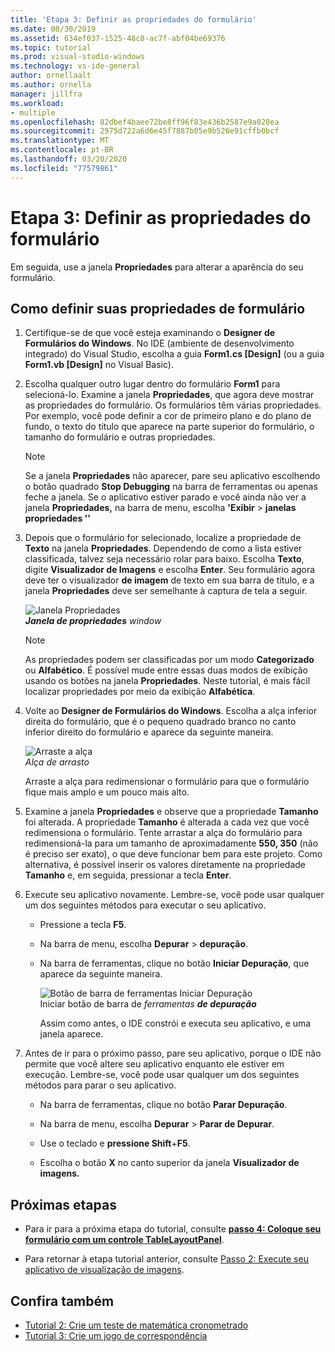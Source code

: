 ```yaml
---
title: 'Etapa 3: Definir as propriedades do formulário'
ms.date: 08/30/2019
ms.assetid: 634ef037-1525-48c8-ac7f-abf04be69376
ms.topic: tutorial
ms.prod: visual-studio-windows
ms.technology: vs-ide-general
author: ornellaalt
ms.author: ornella
manager: jillfra
ms.workload:
- multiple
ms.openlocfilehash: 82dbef4baee72be8ff96f83e436b2587e9a020ea
ms.sourcegitcommit: 2975d722a6d6e45f7887b05e9b526e91cffb0bcf
ms.translationtype: MT
ms.contentlocale: pt-BR
ms.lasthandoff: 03/20/2020
ms.locfileid: "77579861"
---
```

# <a name="step-3-set-your-form-properties"></a>Etapa 3: Definir as propriedades do formulário

Em seguida, use a janela **Propriedades** para alterar a aparência do seu formulário.

## <a name="how-to-set-your-form-properties"></a>Como definir suas propriedades de formulário

1. Certifique-se de que você esteja examinando o **Designer de Formulários do Windows**. No IDE (ambiente de desenvolvimento integrado) do Visual Studio, escolha a guia **Form1.cs [Design]** (ou a guia **Form1.vb [Design]** no Visual Basic).

1. Escolha qualquer outro lugar dentro do formulário **Form1** para selecioná-lo. Examine a janela **Propriedades**, que agora deve mostrar as propriedades do formulário. Os formulários têm várias propriedades. Por exemplo, você pode definir a cor de primeiro plano e do plano de fundo, o texto do título que aparece na parte superior do formulário, o tamanho do formulário e outras propriedades.

   > [!NOTE]
   > Se a janela **Propriedades** não aparecer, pare seu aplicativo escolhendo o botão quadrado **Stop Debugging** na barra de ferramentas ou apenas feche a janela. Se o aplicativo estiver parado e você ainda não ver a janela **Propriedades,** na barra de menu, escolha **'Exibir** > **janelas propriedades ''**

1. Depois que o formulário for selecionado, localize a propriedade de **Texto** na janela **Propriedades**. Dependendo de como a lista estiver classificada, talvez seja necessário rolar para baixo. Escolha **Texto**, digite **Visualizador de Imagens** e escolha **Enter**.  Seu formulário agora deve ter o visualizador **de imagem** de texto em sua barra de título, e a janela **Propriedades** deve ser semelhante à captura de tela a seguir.

    ![Janela Propriedades](../ide/media/express_edittextproperty.png)<br>
   ***Janela de propriedades*** *window*

   > [!NOTE]
   > As propriedades podem ser classificadas por um modo **Categorizado** ou **Alfabético**. É possível mude entre essas duas modos de exibição usando os botões na janela **Propriedades**. Neste tutorial, é mais fácil localizar propriedades por meio da exibição **Alfabética**.

1. Volte ao **Designer de Formulários do Windows**. Escolha a alça inferior direita do formulário, que é o pequeno quadrado branco no canto inferior direito do formulário e aparece da seguinte maneira.

    ![Arraste a alça](../ide/media/express_bottomrt_drag.png)<br>
   *Alça de arrasto*

    Arraste a alça para redimensionar o formulário para que o formulário fique mais amplo e um pouco mais alto.

1. Examine a janela **Propriedades** e observe que a propriedade **Tamanho** foi alterada. A propriedade **Tamanho** é alterada a cada vez que você redimensiona o formulário. Tente arrastar a alça do formulário para redimensioná-la para um tamanho de aproximadamente **550, 350** (não é preciso ser exato), o que deve funcionar bem para este projeto. Como alternativa, é possível inserir os valores diretamente na propriedade **Tamanho** e, em seguida, pressionar a tecla **Enter**.

1. Execute seu aplicativo novamente. Lembre-se, você pode usar qualquer um dos seguintes métodos para executar o seu aplicativo.

   - Pressione a tecla **F5**.

   - Na barra de menu, escolha **Depurar** > **depuração**.

   - Na barra de ferramentas, clique no botão **Iniciar Depuração**, que aparece da seguinte maneira.

      ![Botão de barra de ferramentas Iniciar Depuração](../ide/media/express_icondebug.png)<br>
     Iniciar botão de barra de *ferramentas* ***de depuração***

     Assim como antes, o IDE constrói e executa seu aplicativo, e uma janela aparece.

1. Antes de ir para o próximo passo, pare seu aplicativo, porque o IDE não permite que você altere seu aplicativo enquanto ele estiver em execução. Lembre-se, você pode usar qualquer um dos seguintes métodos para parar o seu aplicativo.

   - Na barra de ferramentas, clique no botão **Parar Depuração**.

   - Na barra de menu, escolha **Depurar** > **Parar de Depurar**.

   - Use o teclado e **pressione Shift**+**F5**.

   - Escolha o botão **X** no canto superior da janela **Visualizador de imagens.**

## <a name="next-steps"></a>Próximas etapas

* Para ir para a próxima etapa do tutorial, consulte **[passo 4: Coloque seu formulário com um controle TableLayoutPanel](../ide/step-4-lay-out-your-form-with-a-tablelayoutpanel-control.md)**.

* Para retornar à etapa tutorial anterior, consulte [Passo 2: Execute seu aplicativo de visualização de imagens](../ide/step-2-run-your-program.md).

## <a name="see-also"></a>Confira também

* [Tutorial 2: Crie um teste de matemática cronometrado](tutorial-2-create-a-timed-math-quiz.md)
* [Tutorial 3: Crie um jogo de correspondência](tutorial-3-create-a-matching-game.md)
